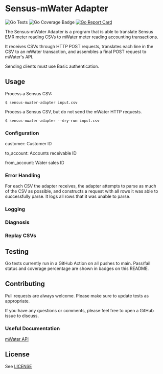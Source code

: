 # Sensus-mWater Adapter

![Go Tests](https://github.com/fffinkel/sensus-mwater-adapter/actions/workflows/test.yaml/badge.svg) ![Go Coverage Badge](https://img.shields.io/endpoint?url=https://gist.githubusercontent.com/fffinkel/bb5d76c3d157a2497d578e1a30564c4a/raw/coverage.json) [![Go Report Card](https://goreportcard.com/badge/github.com/fffinkel/sensus-mwater-adapter)](https://goreportcard.com/report/github.com/fffinkel/sensus-mwater-adapter)

The Sensus-mWater Adapter is a program that is able to translate Sensus EMR
meter reading CSVs to mWater meter reading accounting transactions.

It receives CSVs through HTTP POST requests, translates each line in the CSV to
an mWater transaction, and assembles a final POST request to mWater's API.

Sending clients must use Basic authentication.

## Usage

Process a Sensus CSV:

```
$ sensus-mwater-adapter input.csv
```

Process a Sensus CSV, but do not send the mWater HTTP requests.

```
$ sensus-mwater-adapter --dry-run input.csv
```

### Configuration

customer: Customer ID

to_account: Accounts receivable ID

from_account: Water sales ID

### Error Handling

For each CSV the adapter receives, the adapter attempts to parse as much of the
CSV as possible, and constructs a request with all rows it was able to
successfully parse. It logs all rows that it was unable to parse.

### Logging

### Diagnosis

### Replay CSVs

## Testing

Go tests currently run in a GitHub Action on all pushes to main. Pass/fail
status and coverage percentage are shown in badges on this README.

## Contributing

Pull requests are always welcome. Please make sure to update tests as
appropriate.

If you have any questions or comments, please feel free to open a GitHub issue
to discuss.

### Useful Documentation

[mWater API](https://api.mwater.co/)

## License

See [LICENSE](LICENSE)

